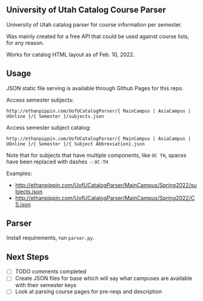 ## University of Utah Catalog Course Parser

University of Utah catalog parser for course information per semester.

Was mainly created for a free API that could be used against course lists, for any reason.

Works for catalog HTML layout as of Feb. 10, 2022.

## Usage

JSON static file serving is available through Github Pages for this repo.

Access semester subjects:

```
http://ethanpippin.com/UofUCatalogParser/{ MainCampus | AsiaCampus | UOnline }/{ Semester }/subjects.json
```

Access semester subject catalog:
```
http://ethanpippin.com/UofUCatalogParser/{ MainCampus | AsiaCampus | UOnline }/{ Semester }/{ Subject Abbreviation}.json
```

Note that for subjects that have multiple components, like `OC TH`, spaces have been replaced with dashes `-`: `OC-TH`

Examples:

- http://ethanpippin.com/UofUCatalogParser/MainCampus/Spring2022/subjects.json
- http://ethanpippin.com/UofUCatalogParser/MainCampus/Spring2022/CS.json


## Parser

Install requirements, run `parser.py`.

## Next Steps

- [ ] TODO comments completed
- [ ] Create JSON files for base which will say what campuses are available with their semester keys
- [ ] Look at parsing course pages for pre-reqs and description
